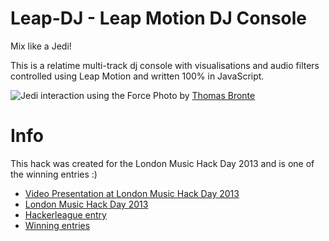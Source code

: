 Leap-DJ - Leap Motion DJ Console
========================

Mix like a Jedi!

This is a relatime multi-track dj console with visualisations and audio filters controlled using Leap Motion and written 100% in JavaScript.

![Jedi interaction using the Force](https://farm6.staticflickr.com/5488/11274607023_d4443fded6_c.jpg)
Photo by [Thomas Bronte](http://www.flickr.com/photos/thomasbonte/)

# Info
This hack was created for the London Music Hack Day 2013 and is one of the winning entries :)
- [Video Presentation at London Music Hack Day 2013](https://www.youtube.com/watch?v=M6zuvhwJfwg)
- [London Music Hack Day 2013](http://london.musichackday.org/2013)
- [Hackerleague entry](https://www.hackerleague.org/hackathons/music-hack-day-london-2013/hacks/leap-motion-dj-console)
- [Winning entries](http://www.rockol.com/uk/news-559059/music-hack-day-london-2013-the-hacks-and-the-winners)
